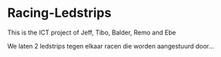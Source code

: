 # Racing-Ledstrips
This is the ICT project of Jeff, Tibo, Balder, Remo and Ebe

We laten 2 ledstrips tegen elkaar racen die worden aangestuurd door...
